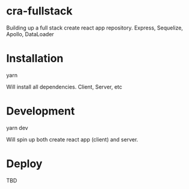 # cra-fullstack
Building up a full stack create react app repository. Express, Sequelize, Apollo, DataLoader

# Installation

yarn

Will install all dependencies. Client, Server, etc

# Development

yarn dev

Will spin up both create react app (client) and server.

# Deploy

TBD
